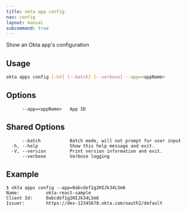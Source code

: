 ```yaml
---
title: okta app config
nav: config
layout: manual
subcommand: true
---
```


Show an Okta app's configuration

## Usage
```bash
okta apps config [-hV] [--batch] [--verbose] --app=<appName>
```

## Options
```
      --app=<appName>   App ID
```

## Shared Options
```
      --batch           Batch mode, will not prompt for user input
  -h, --help            Show this help message and exit.
  -V, --version         Print version information and exit.
      --verbose         Verbose logging
```

## Example
```
$ okta apps config --app=0abcdef1g2HIJk34L5m6
Name:          okta-react-sample
Client Id:     0abcdef1g2HIJk34L5m6
Issuer:        https://dev-12345678.okta.com/oauth2/default
```
